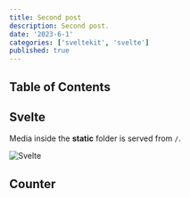 ```yaml
---
title: Second post
description: Second post.
date: '2023-6-1'
categories: ['sveltekit', 'svelte']
published: true
---
```


<script>

import Counter from './counter.svelte'

</script>

## Table of Contents

## Svelte

Media inside the **static** folder is served from `/`.

![Svelte](favicon.png)

## Counter

<Counter />
